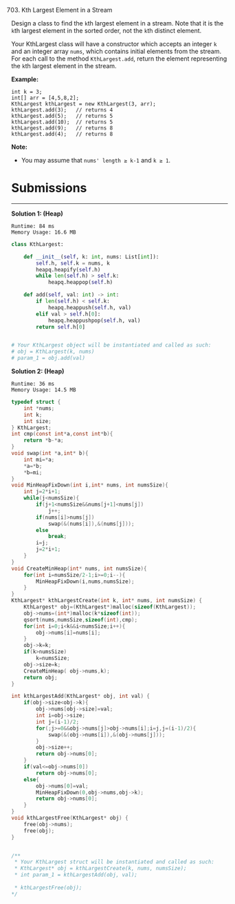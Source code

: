 703. Kth Largest Element in a Stream

Design a class to find the `k`th largest element in a stream. Note that it is the `k`th largest element in the sorted order, not the `k`th distinct element.

Your KthLargest class will have a constructor which accepts an integer `k` and an integer array `nums`, which contains initial elements from the stream. For each call to the method `KthLargest.add`, return the element representing the `k`th largest element in the stream.

**Example:**
```
int k = 3;
int[] arr = [4,5,8,2];
KthLargest kthLargest = new KthLargest(3, arr);
kthLargest.add(3);   // returns 4
kthLargest.add(5);   // returns 5
kthLargest.add(10);  // returns 5
kthLargest.add(9);   // returns 8
kthLargest.add(4);   // returns 8
```

**Note:**

* You may assume that `nums' length ≥ k-1` and `k ≥ 1`.

# Submissions
---
**Solution 1: (Heap)**
```
Runtime: 84 ms
Memory Usage: 16.6 MB
```
```python
class KthLargest:

    def __init__(self, k: int, nums: List[int]):
        self.h, self.k = nums, k
        heapq.heapify(self.h)
        while len(self.h) > self.k:
            heapq.heappop(self.h)

    def add(self, val: int) -> int:
        if len(self.h) < self.k:
            heapq.heappush(self.h, val)
        elif val > self.h[0]:
            heapq.heappushpop(self.h, val)
        return self.h[0]


# Your KthLargest object will be instantiated and called as such:
# obj = KthLargest(k, nums)
# param_1 = obj.add(val)
```

**Solution 2: (Heap)**
```
Runtime: 36 ms
Memory Usage: 14.5 MB
```
```c
typedef struct {
    int *nums;
    int k;
    int size;
} KthLargest;
int cmp(const int*a,const int*b){
    return *b-*a;
}
void swap(int *a,int* b){
    int mi=*a;
    *a=*b;
    *b=mi;
}
void MinHeapFixDown(int i,int* nums, int numsSize){
    int j=2*i+1;
    while(j<numsSize){
        if(j+1<numsSize&&nums[j+1]<nums[j])
            j++;
        if(nums[i]>nums[j])
            swap(&(nums[i]),&(nums[j]));
        else
            break;
        i=j;
        j=2*i+1;
    }
}
void CreateMinHeap(int* nums, int numsSize){
    for(int i=numsSize/2-1;i>=0;i--){
        MinHeapFixDown(i,nums,numsSize);
    }
}
KthLargest* kthLargestCreate(int k, int* nums, int numsSize) {
    KthLargest* obj=(KthLargest*)malloc(sizeof(KthLargest));
    obj->nums=(int*)malloc(k*sizeof(int));
    qsort(nums,numsSize,sizeof(int),cmp);
    for(int i=0;i<k&&i<numsSize;i++){
        obj->nums[i]=nums[i];
    }
    obj->k=k;
    if(k>numsSize)
        k=numsSize;
    obj->size=k;
    CreateMinHeap( obj->nums,k);
    return obj;
}

int kthLargestAdd(KthLargest* obj, int val) {
    if(obj->size<obj->k){
        obj->nums[obj->size]=val;
        int i=obj->size;
        int j=(i-1)/2;
        for(;j>=0&&obj->nums[j]>obj->nums[i];i=j,j=(i-1)/2){
            swap(&(obj->nums[i]),&(obj->nums[j]));
        }
        obj->size++;
        return obj->nums[0];
    }
    if(val<=obj->nums[0])
        return obj->nums[0];
    else{
        obj->nums[0]=val;
        MinHeapFixDown(0,obj->nums,obj->k);
        return obj->nums[0];
    }
}
void kthLargestFree(KthLargest* obj) {
    free(obj->nums);
    free(obj);
}


/**
 * Your KthLargest struct will be instantiated and called as such:
 * KthLargest* obj = kthLargestCreate(k, nums, numsSize);
 * int param_1 = kthLargestAdd(obj, val);
 
 * kthLargestFree(obj);
*/
```
